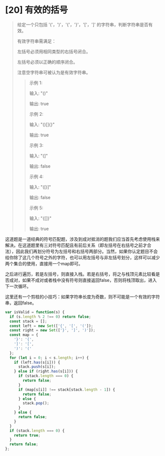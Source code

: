 # [20] 有效的括号

>给定一个只包括 '('，')'，'{'，'}'，'\['，']' 的字符串，判断字符串是否有效。
>
>有效字符串需满足：
>
>左括号必须用相同类型的右括号闭合。
>
>左括号必须以正确的顺序闭合。
>
>注意空字符串可被认为是有效字符串。
>
>>示例 1:
>>
>>输入: "()"
>>
>>输出: true
>>
>>示例 2:
>>
>>输入: "()[]{}"
>>
>>输出: true
>>
>>示例 3:
>>
>>输入: "(]"
>>
>>输出: false
>>
>>示例 4:
>>
>>输入: "(\[)]"
>>
>>输出: false
>>
>>示例 5:
>>
>>输入: "{[]}"
>>
>>输出: true

这道题是一道经典的符号匹配题，涉及到成对抵消的题我们应当首先考虑使用栈来解决。在这道题里有三对符号匹配且有前后关系（即左括号在右括号之前才合法），因此我们再划分符号为左括号和右括号两部分。当然，如果你认定题目不会给你除了这几个符号之外的字符，也可以用左括号与非左括号划分，这样可以减少两个集合的使用，直接用一个map即可。

之后进行遍历，若是左括号，则直接入栈。若是右括号，将之与栈顶元素比较看是否成对，如果不成对或者栈中没有符号则直接返回false，否则将栈顶取出，进入下一次循环。

这里还有一个剪枝的小技巧：如果字符串长度为奇数，则不可能是一个有效的字符串，返回false。

```js
var isValid = function(s) {
  if (s.length % 2 !== 0) return false;
  const stack = [];
  const left = new Set(['{', '[', '(']);
  const right = new Set(['}', ']', ')']);
  const map = {
    '}': '{',
    ']': '[',
    ')': '('
  };
  for (let i = 0; i < s.length; i++) {
    if (left.has(s[i])) {
      stack.push(s[i]);
    } else if (right.has(s[i])) {
      if (stack.length === 0) {
        return false;
      }
      if (map[s[i]] !== stack[stack.length - 1]) {
        return false;
      } else {
        stack.pop();
      }
    } else {
      return false;
    }
  }
  if (stack.length === 0) {
    return true;
  }
  return false;
};
```
